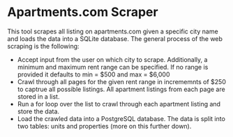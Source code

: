 # Apartments.com Scraper

This tool scrapes all listing on apartments.com given a specific city name and loads the data into a SQLite database. The general process of the web scraping is the following:

* Accept input from the user on which city to scrape. Additionally, a minimum and maximum rent range can be specified. If no range is provided it defaults to min =  $500 and max = $6,000
* Crawl through all pages for the given rent range in incrememnts of $250 to captrue all possible listings. All apartment listings from each page are stored in a list.
* Run a for loop over the list to crawl through each apartment listing and store the data.
* Load the crawled data into a PostgreSQL database. The data is split into two tables: units and properties (more on this further down).
